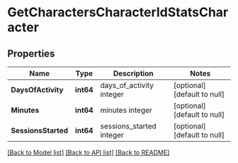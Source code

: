 # GetCharactersCharacterIdStatsCharacter

## Properties
Name | Type | Description | Notes
------------ | ------------- | ------------- | -------------
**DaysOfActivity** | **int64** | days_of_activity integer | [optional] [default to null]
**Minutes** | **int64** | minutes integer | [optional] [default to null]
**SessionsStarted** | **int64** | sessions_started integer | [optional] [default to null]

[[Back to Model list]](../README.md#documentation-for-models) [[Back to API list]](../README.md#documentation-for-api-endpoints) [[Back to README]](../README.md)


